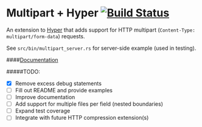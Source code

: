 Multipart + Hyper [![Build Status](https://travis-ci.org/cybergeek94/multipart.svg?branch=master)](https://travis-ci.org/cybergeek94/multipart)
=========

An extension to [Hyper][1] that adds support for HTTP multipart (`Content-Type: multipart/form-data`) requests.

See `src/bin/multipart_server.rs` for server-side example (used in testing).

####[Documentation][2]

#####TODO:  
- [x] Remove excess debug statements
- [ ] Fill out README and provide examples
- [ ] Improve documentation
- [ ] Add support for multiple files per field (nested boundaries)
- [ ] Expand test coverage
- [ ] Integrate with future HTTP compression extension(s)

[1]: https://github.com/hyperium/hyper
[2]: http://rust-ci.org/cybergeek94/multipart/doc/multipart/
